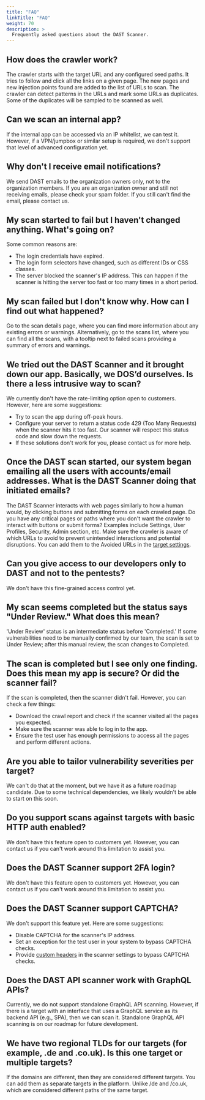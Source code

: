 ```yaml
---
title: "FAQ"
linkTitle: "FAQ"
weight: 70
description: >
  Frequently asked questions about the DAST Scanner.
---
```


## How does the crawler work?
The crawler starts with the target URL and any configured seed paths. It tries to follow and click all the links on a given page. The new pages and new injection points found are added to the list of URLs to scan. The crawler can detect patterns in the URLs and mark some URLs as duplicates. Some of the duplicates will be sampled to be scanned as well.

## Can we scan an internal app?
If the internal app can be accessed via an IP whitelist, we can test it. However, if a VPN/jumpbox or similar setup is required, we don't support that level of advanced configuration yet.

## Why don't I receive email notifications?
We send DAST emails to the organization owners only, not to the organization members. If you are an organization owner and still not receiving emails, please check your spam folder. If you still can't find the email, please contact us.

## My scan started to fail but I haven't changed anything. What's going on?
Some common reasons are:
- The login credentials have expired.
- The login form selectors have changed, such as different IDs or CSS classes.
- The server blocked the scanner's IP address. This can happen if the scanner is hitting the server too fast or too many times in a short period.

## My scan failed but I don't know why. How can I find out what happened?
Go to the scan details page, where you can find more information about any existing errors or warnings. Alternatively, go to the scans list, where you can find all the scans, with a tooltip next to failed scans providing a summary of errors and warnings.

## We tried out the DAST Scanner and it brought down our app. Basically, we DOS’d ourselves. Is there a less intrusive way to scan?
We currently don't have the rate-limiting option open to customers. However, here are some suggestions:
- Try to scan the app during off-peak hours.
- Configure your server to return a status code 429 (Too Many Requests) when the scanner hits it too fast. Our scanner will respect this status code and slow down the requests.
- If these solutions don't work for you, please contact us for more help.

## Once the DAST scan started, our system began emailing all the users with accounts/email addresses. What is the DAST Scanner doing that initiated emails?
The DAST Scanner interacts with web pages similarly to how a human would, by clicking buttons and submitting forms on each crawled page. Do you have any critical pages or paths where you don't want the crawler to interact with buttons or submit forms? Examples include Settings, User Profiles, Security, Admin section, etc. Make sure the crawler is aware of which URLs to avoid to prevent unintended interactions and potential disruptions. You can add them to the Avoided URLs in the [target settings].

## Can you give access to our developers only to DAST and not to the pentests?
We don't have this fine-grained access control yet.

## My scan seems completed but the status says "Under Review." What does this mean?
'Under Review' status is an intermediate status before 'Completed.' If some vulnerabilities need to be manually confirmed by our team, the scan is set to Under Review; after this manual review, the scan changes to Completed.

## The scan is completed but I see only one finding. Does this mean my app is secure? Or did the scanner fail?
If the scan is completed, then the scanner didn't fail. However, you can check a few things:
- Download the crawl report and check if the scanner visited all the pages you expected.
- Make sure the scanner was able to log in to the app.
- Ensure the test user has enough permissions to access all the pages and perform different actions.

## Are you able to tailor vulnerability severities per target?
We can't do that at the moment, but we have it as a future roadmap candidate. Due to some technical dependencies, we likely wouldn't be able to start on this soon.

## Do you support scans against targets with basic HTTP auth enabled?
We don't have this feature open to customers yet. However, you can contact us if you can't work around this limitation to assist you.

## Does the DAST Scanner support 2FA login?
We don't have this feature open to customers yet. However, you can contact us if you can't work around this limitation to assist you.

## Does the DAST Scanner support CAPTCHA?
We don't support this feature yet. Here are some suggestions:
- Disable CAPTCHA for the scanner's IP address.
- Set an exception for the test user in your system to bypass CAPTCHA checks.
- Provide [custom headers] in the scanner settings to bypass CAPTCHA checks.

## Does the DAST API scanner work with GraphQL APIs?
Currently, we do not support standalone GraphQL API scanning. However, if there is a target with an interface that uses a GraphQL service as its backend API (e.g., SPA), then we can scan it. Standalone GraphQL API scanning is on our roadmap for future development.

## We have two regional TLDs for our targets (for example, .de and .co.uk). Is this one target or multiple targets?
If the domains are different, then they are considered different targets. You can add them as separate targets in the platform. Unlike /de and /co.uk, which are considered different paths of the same target.

<!-- links -->

[target settings]: /platform-deep-dive/scans/targets/#configuring-a-target
[custom headers]: /platform-deep-dive/scans/target-auth/#custom-headers

